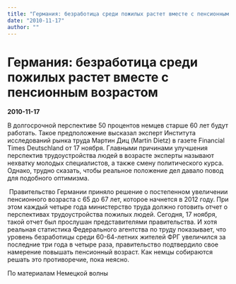 ```yaml
---
title: "Германия: безработица среди пожилых растет вместе с пенсионным возрастом"
date: "2010-11-17"
author: ""
---
```


# Германия: безработица среди пожилых растет вместе с пенсионным возрастом

**2010-11-17** 

В долгосрочной перспективе 50 процентов немцев старше 60 лет будут работать. Такое предположение высказал эксперт Института исследований рынка труда Мартин Диц (Martin Dietz) в газете Financial Times Deutschland от 17 ноября. Главными причинами улучшения перспектив трудоустройства людей в возрасте эксперты называют нехватку молодых специалистов, а также смену политического курса. Однако, трудно сказать, чтобы реальное положение дел давало повод для подобного оптимизма.

 Правительство Германии приняло решение о постепенном увеличении пенсионного возраста с 65 до 67 лет, которое начнется в 2012 году. При этом каждый четыре года министерство труда должно готовить отчет о перспективах трудоустройства пожилых людей. Сегодня, 17 ноября, такой отчет был прослушан представителями правительства. И хотя реальная статистика Федерального агентства по труду показывает, что уровень безработицы среди 60-64-летних жителей ФРГ увеличился за последние три года в четыре раза, правительство подтвердило свое намерение повышать пенсионный возраст. Как немцы собираются решать это противоречие, пока неясно.

По материалам Немецкой волны